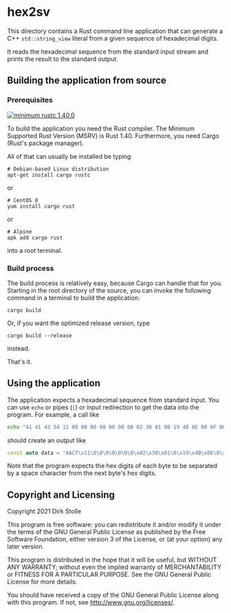 # hex2sv

This directory contains a Rust command line application that can generate a C++
`std::string_view` literal from a given sequence of hexadecimal digits.

It reads the hexadecimal sequence from the standard input stream and prints the
result to the standard output.

## Building the application from source

### Prerequisites

[![minimum rustc 1.40.0](https://img.shields.io/badge/minimum%20rustc-1.40.0-c18170?logo=rust&style=for-the-badge)](https://www.whatrustisit.com/)

To build the application you need the Rust compiler. The Minimum Supported Rust
Version (MSRV) is Rust 1.40. Furthermore, you need Cargo (Rust's package
manager).

All of that can usually be installed be typing

    # Debian-based Linux distribution
    apt-get install cargo rustc

or

    # CentOS 8
    yum install cargo rust

or

    # Alpine
    apk add cargo rust

into a root terminal.

### Build process

The build process is relatively easy, because Cargo can handle that for you.
Starting in the root directory of the source, you can invoke the following
command in a terminal to build the application:

    cargo build

Or, if you want the optimized release version, type

    cargo build --release

instead.

That's it.

## Using the application

The application expects a hexadecimal sequence from standard input. You can use
`echo` or pipes (`|`) or input redirection to get the data into the program.
For example, a call like

```bash
echo "41 41 43 54 11 00 00 00 00 00 00 00 02 30 01 00 19 4B 0E 00 0F 00 01 00 45 44 49 44 0B 00 41 63 74 69 6F 6E 49 64 6C 65 00" | cargo run
```

should create an output like

```c++
const auto data = "AACT\x11\0\0\0\0\0\0\0\x02\x30\x01\0\x19\x4B\x0E\0\x0F\0\x01\0EDID\x0B\0ActionIdle\0"sv;
```

Note that the program expects the hex digits of each byte to be separated by a
space character from the next byte's hex digits.

## Copyright and Licensing

Copyright 2021  Dirk Stolle

This program is free software: you can redistribute it and/or modify
it under the terms of the GNU General Public License as published by
the Free Software Foundation, either version 3 of the License, or
(at your option) any later version.

This program is distributed in the hope that it will be useful,
but WITHOUT ANY WARRANTY; without even the implied warranty of
MERCHANTABILITY or FITNESS FOR A PARTICULAR PURPOSE.  See the
GNU General Public License for more details.

You should have received a copy of the GNU General Public License
along with this program.  If not, see <http://www.gnu.org/licenses/>.
